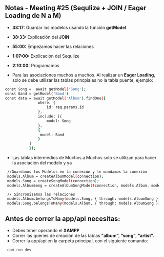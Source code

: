 ## Notas - Meeting #25 (Sequlize + JOIN / Eager Loading de N a M)

- **33:17:** Guardar los modelos usando la función **getModel**

- **38:33:** Explicación del **JOIN**

- **55:00:** Empezamos hacer las relaciones

- **1:07:00:** Explicación del Sequlize

- **2:10:00:** Programamos

- Para las asociaciones muchos a muchos. Al realizar un **Eager Loading**, solo se debe utilizar las tablas princpiales no la tabla puente, ejemplo:

 ```bash
const Song =  await getModel('Song');
const Band = getModel('Band')
const data = await getModel('Album').findOne({
                where: {
                    id: req.params.id
                },
                include: [{
                    model: Song
                },
                {
                 model: Band
                }
            ]
            });
```

- Las tablas intermedios de Muchos a Muchos solo se utilizan para hacer la asociación del modelo y ya

 ```bash
  //Guardamos los Modelos en la conexión y le mandamos la conexión
  models.Album = createAlbumModel(connection);
  models.Song = createSongModel(connection);
  models.AlbumSong = createAlbumSongModel(connection, models.Album, models.Song);

  // Síncronizamos las relaciones
  models.Album.belongsToMany(models.Song, { through: models.AlbumSong }); //N-M 
  models.Song.belongsToMany(models.Album, { through: models.AlbumSong }); //M-N 
```


## Antes de correr la app/api necesitas:

 - Debes tener operando el **XAMPP**
 - Correr las queries de creación de las tablas **"album", "song", "artist".**
 - Correr la app/api en la carpeta principal, con el siguiente comando:

 ```bash
  npm run dev 
```

